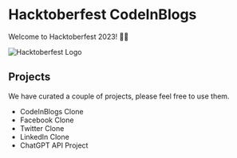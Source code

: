 # Hacktoberfest CodeInBlogs

Welcome to Hacktoberfest 2023! 👋🏻

![Hacktoberfest Logo](https://i.imgur.com/rxYZsW1h.png)

## Projects

We have curated a couple of projects, please feel free to use them.

* CodeInBlogs Clone
* Facebook Clone
* Twitter Clone
* LinkedIn Clone
* ChatGPT API Project